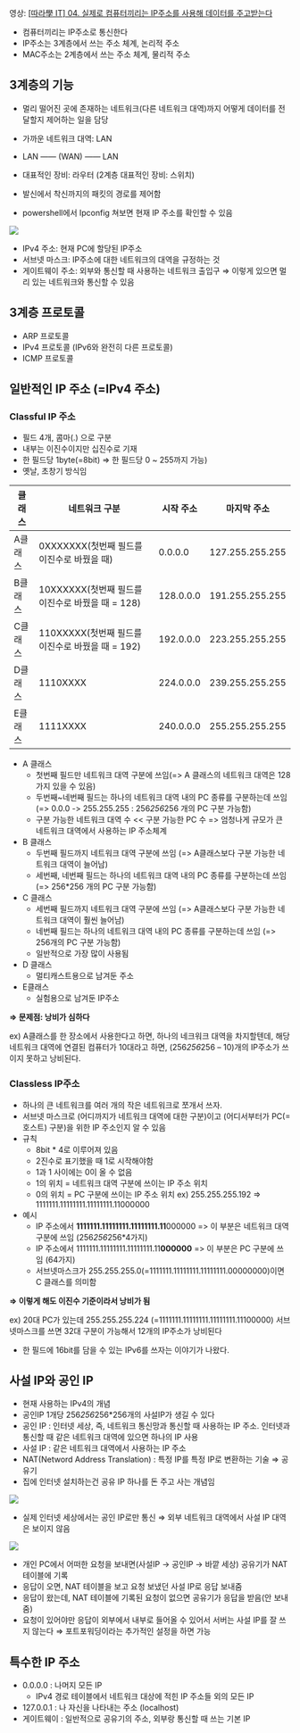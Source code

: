 영상: [[따라學 IT] 04. 실제로 컴퓨터끼리는 IP주소를 사용해 데이터를 주고받는다](https://youtu.be/s5kIGnaNFvM?list=PL0d8NnikouEWcF1jJueLdjRIC4HsUlULi)

- 컴퓨터끼리는 IP주소로 통신한다
- IP주소는 3계층에서 쓰는 주소 체계, 논리적 주소
- MAC주소는 2계층에서 쓰는 주소 체계, 물리적 주소

## 3계층의 기능

- 멀리 떨어진 곳에 존재하는 네트워크(다른 네트워크 대역)까지 어떻게 데이터를 전달할지 제어하는 일을 담당
- 가까운 네트워크 대역: LAN
- LAN —— (WAN) —— LAN
- 대표적인 장비: 라우터 (2계층 대표적인 장비: 스위치)
- 발신에서 착신까지의 패킷의 경로를 제어함

- powershell에서 Ipconfig 쳐보면 현재 IP 주소를 확인할 수 있음

![](https://velog.velcdn.com/images/dorosieun-lee/post/6a3ae045-10ac-4633-b45e-cbfc5cbe14e3/image.png)

- IPv4 주소: 현재 PC에 할당된 IP주소
- 서브넷 마스크: IP주소에 대한 네트워크의 대역을 규정하는 것
- 게이트웨이 주소: 외부와 통신할 때 사용하는 네트워크 출입구
  ⇒ 이렇게 있으면 멀리 있는 네트워크와 통신할 수 있음

## 3계층 프로토콜

- ARP 프로토콜
- IPv4 프로토콜 (IPv6와 완전히 다른 프로토콜)
- ICMP 프로토콜

## 일반적인 IP 주소 (=IPv4 주소)

### Classful IP 주소

- 필드 4개, 콤마(.) 으로 구분
- 내부는 이진수이지만 십진수로 기재
- 한 필드당 1byte(=8bit) ⇒ 한 필드당 0 ~ 255까지 가능)
- 옛날, 초창기 방식임

| 클래스  | 네트워크 구분                                    | 시작 주소 | 마지막 주소     |
| ------- | ------------------------------------------------ | --------- | --------------- |
| A클래스 | 0XXXXXXX(첫번째 필드를 이진수로 바꿨을 때)       | 0.0.0.0   | 127.255.255.255 |
| B클래스 | 10XXXXXX(첫번째 필드를 이진수로 바꿨을 때 = 128) | 128.0.0.0 | 191.255.255.255 |
| C클래스 | 110XXXXX(첫번째 필드를 이진수로 바꿨을 때 = 192) | 192.0.0.0 | 223.255.255.255 |
| D클래스 | 1110XXXX                                         | 224.0.0.0 | 239.255.255.255 |
| E클래스 | 1111XXXX                                         | 240.0.0.0 | 255.255.255.255 |

- A 클래스
  - 첫번째 필드만 네트워크 대역 구분에 쓰임(=> A 클래스의 네트워크 대역은 128가지 있을 수 있음)
  - 두번째~네번째 필드는 하나의 네트워크 대역 내의 PC 종류를 구분하는데 쓰임 (=> 0.0.0 -> 255.255.255 : 256*256*256 개의 PC 구분 가능함)
  - 구분 가능한 네트워크 대역 수 << 구분 가능한 PC 수 => 엄청나게 규모가 큰 네트워크 대역에서 사용하는 IP 주소체계
- B 클래스
  - 두번째 필드까지 네트워크 대역 구분에 쓰임 (=> A클래스보다 구분 가능한 네트워크 대역이 늘어남)
  - 세번째, 네번째 필드는 하나의 네트워크 대역 내의 PC 종류를 구분하는데 쓰임 (=> 256\*256 개의 PC 구분 가능함)
- C 클래스
  - 세번째 필드까지 네트워크 대역 구분에 쓰임 (=> A클래스보다 구분 가능한 네트워크 대역이 훨씬 늘어남)
  - 네번째 필드는 하나의 네트워크 대역 내의 PC 종류를 구분하는데 쓰임 (=> 256개의 PC 구분 가능함)
  - 일반적으로 가장 많이 사용됨
- D 클래스
  - 멀티캐스트용으로 남겨둔 주소
- E클래스
  - 실험용으로 남겨둔 IP주소

**⇒ 문제점: 낭비가 심하다**

ex) A클래스를 한 장소에서 사용한다고 하면, 하나의 네크워크 대역을 차지할텐데, 해당 네트워크 대역에 연결된 컴퓨터가 10대라고 하면, (256*256*256 – 10)개의 IP주소가 쓰이지 못하고 낭비된다.

### Classless IP주소

- 하나의 큰 네트워크를 여러 개의 작은 네트워크로 쪼개서 쓰자.
- 서브넷 마스크로 (어디까지가 네트워크 대역에 대한 구분)이고 (어디서부터가 PC(=호스트) 구분)을 위한 IP 주소인지 알 수 있음
- 규칙
  - 8bit \* 4로 이루어져 있음
  - 2진수로 표기했을 때 1로 시작해야함
  - 1과 1 사이에는 0이 올 수 없음
  - 1의 위치 = 네트워크 대역 구분에 쓰이는 IP 주소 위치
  - 0의 위치 = PC 구분에 쓰이는 IP 주소 위치
    ex) 255.255.255.192 => 1111111.11111111.11111111.11000000
- 예시
  - IP 주소에서 **1111111.11111111.11111111.11**000000 => 이 부분은 네트워크 대역 구분에 쓰임 (256*256*256\*4가지)
  - IP 주소에서 1111111.11111111.11111111.11**000000** => 이 부분은 PC 구분에 쓰임 (64가지)
  - 서브넷마스크가 255.255.255.0(=1111111.11111111.11111111.00000000)이면 C 클래스를 의미함

**⇒ 이렇게 해도 이진수 기준이라서 낭비가 됨**

ex) 20대 PC가 있는데 255.255.255.224 (=1111111.11111111.11111111.11100000) 서브넷마스크를 쓰면 32대 구분이 가능해서 12개의 IP주소가 낭비된다

- 한 필드에 16bit를 담을 수 있는 IPv6를 쓰자는 이야기가 나왔다.

## 사설 IP와 공인 IP

- 현재 사용하는 IPv4의 개념
- 공인IP 1개당 256*256*256\*256개의 사설IP가 생길 수 있다
- 공인 IP : 인터넷 세상, 즉, 네트워크 통신망과 통신할 때 사용하는 IP 주소. 인터넷과 통신할 때 같은 네트워크 대역에 있으면 하나의 IP 사용
- 사설 IP : 같은 네트워크 대역에서 사용하는 IP 주소
- NAT(Netword Address Translation) : 특정 IP를 특정 IP로 변환하는 기술 ⇒ 공유기
- 집에 인터넷 설치하는건 공유 IP 하나를 돈 주고 사는 개념임

![](https://velog.velcdn.com/images/dorosieun-lee/post/6f0e44fe-3ca8-4879-957b-307838385513/image.png)

- 실제 인터넷 세상에서는 공인 IP로만 통신 ⇒ 외부 네트워크 대역에서 사설 IP 대역은 보이지 않음

![](https://velog.velcdn.com/images/dorosieun-lee/post/d6ed175d-e346-458b-be81-0a71f554923c/image.png)

- 개인 PC에서 어떠한 요청을 보내면(사설IP → 공인IP → 바깥 세상) 공유기가 NAT 테이블에 기록
- 응답이 오면, NAT 테이블을 보고 요청 보냈던 사설 IP로 응답 보내줌
- 응답이 왔는데, NAT 테이블에 기록된 요청이 없으면 공유기가 응답을 받음(안 보내줌)
- 요청이 있어야만 응답이 외부에서 내부로 들어올 수 있어서 서버는 사설 IP를 잘 쓰지 않는다 ⇒ 포트포워딩이라는 추가적인 설정을 하면 가능

## 특수한 IP 주소

- 0.0.0.0 : 나머지 모든 IP
  - IPv4 경로 테이블에서 네트워크 대상에 적힌 IP 주소들 외의 모든 IP
- 127.0.0.1 : 나 자신을 나타내는 주소 (localhost)
- 게이트웨이 : 일반적으로 공유기의 주소, 외부랑 통신할 때 쓰는 기본 IP
